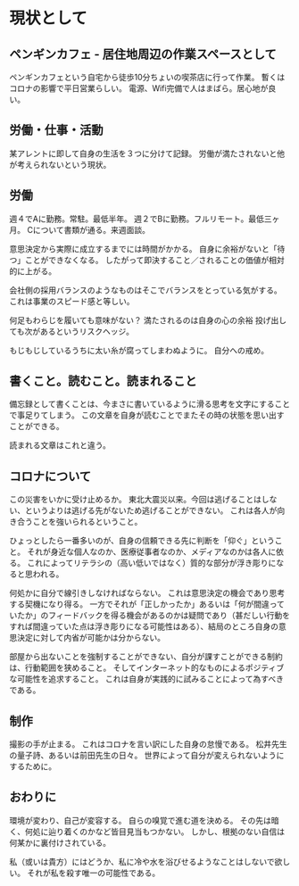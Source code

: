 # 現状として

## ペンギンカフェ - 居住地周辺の作業スペースとして

ペンギンカフェという自宅から徒歩10分ちょいの喫茶店に行って作業。
暫くはコロナの影響で平日営業らしい。
電源、Wifi完備で人はまばら。居心地が良い。

## 労働・仕事・活動

某アレントに即して自身の生活を３つに分けて記録。
労働が満たされないと他が考えられないという現状。

## 労働

週４でAに勤務。常駐。最低半年。
週２でBに勤務。フルリモート。最低三ヶ月。
Cについて書類が通る。来週面談。

意思決定から実際に成立するまでには時間がかかる。
自身に余裕がないと「待つ」ことができなくなる。
したがって即決すること／されることの価値が相対的に上がる。

会社側の採用バランスのようなものはそこでバランスをとっている気がする。
これは事業のスピード感と等しい。

何足もわらじを履いても意味がない？
満たされるのは自身の心の余裕
投げ出しても次があるというリスクヘッジ。

もじもじしているうちに太い糸が腐ってしまわぬように。
自分への戒め。

## 書くこと。読むこと。読まれること

備忘録として書くことは、今まさに書いているように滑る思考を文字にすることで事足りてしまう。
この文章を自身が読むことでまたその時の状態を思い出すことができる。

読まれる文章はこれと違う。

## コロナについて

この災害をいかに受け止めるか。
東北大震災以来。今回は逃げることはしない、というよりは逃げる先がないため逃げることができない。
これは各人が向き合うことを強いられるということ。

ひょっとしたら一番多いのが、自身の信頼できる先に判断を「仰ぐ」ということ。
それが身近な個人なのか、医療従事者なのか、メディアなのかは各人に依る。
これによってリテラシの（高い低いではなく）質的な部分が浮き彫りになると思われる。

何処かに自分で線引きしなければならない。
これは意思決定の機会であり思考する契機になり得る。
一方でそれが「正しかったか」あるいは「何が間違っていたか」のフィードバックを得る機会があるのかは疑問であり（甚だしい行動をすれば間違っていた点は浮き彫りになる可能性はある）、結局のところ自身の意思決定に対して内省が可能かは分からない。

部屋から出ないことを強制することができない、自分が課すことができる制約は、行動範囲を狭めること。
そしてインターネット的なものによるポジティブな可能性を追求すること。
これは自身が実践的に試みることによって為すべきである。

## 制作

撮影の手が止まる。
これはコロナを言い訳にした自身の怠慢である。
松井先生の量子詩、あるいは前田先生の日々。
世界によって自分が変えられないようにするために。

## おわりに

環境が変わり、自己が変容する。
自らの嗅覚で進む道を決める。
その先は暗く、何処に辿り着くのかなど皆目見当もつかない。
しかし、根拠のない自信は何某かに裏付けされている。

私（或いは貴方）にはどうか、私に冷や水を浴びせるようなことはしないで欲しい。
それが私を殺す唯一の可能性である。

